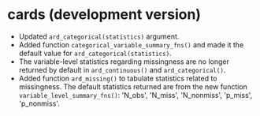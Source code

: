 # cards (development version)

- Updated `ard_categorical(statistics)` argument.
- Added function `categorical_variable_summary_fns()` and made it the default value for `ard_categorical(statistics)`.
- The variable-level statistics regarding missingness are no longer returned by default in `ard_continuous()` and `ard_categorical()`.
- Added function `ard_missing()` to tabulate statistics related to missingness. The default statistics returned are from the new function `variable_level_summary_fns()`: 'N_obs', 'N_miss', 'N_nonmiss', 'p_miss', 'p_nonmiss'.

